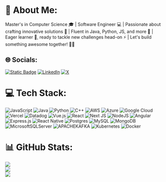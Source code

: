 # 💫 About Me:
Master's in Computer Science 🎓 | Software Engineer 💻 | Passionate about crafting innovative solutions 🚀 | Fluent in Java, Python, JS, and more 🥇 | Eager learner 🌱, ready to tackle new challenges head-on ⚡ | Let's build something awesome together! 🤝💼


## 🌐 Socials:
[![Static Badge](https://img.shields.io/badge/Portfolio-8A2BE2?style=flat&logo=github)](https://yash9933.github.io/dev/) [![LinkedIn](https://img.shields.io/badge/LinkedIn-%230077B5.svg?logo=linkedin&logoColor=white)](https://linkedin.com/in/9yash) [![X](https://img.shields.io/badge/X-black.svg?logo=X&logoColor=white)](https://x.com/@yashh_dev) 

# 💻 Tech Stack:
![JavaScript](https://img.shields.io/badge/javascript-%23323330.svg?style=flat-square&logo=javascript&logoColor=%23F7DF1E) ![Java](https://img.shields.io/badge/java-%23ED8B00.svg?style=flat-square&logo=openjdk&logoColor=white) ![Python](https://img.shields.io/badge/python-3670A0?style=flat-square&logo=python&logoColor=ffdd54) ![C++](https://img.shields.io/badge/c++-%2300599C.svg?style=flat-square&logo=c%2B%2B&logoColor=white) ![AWS](https://img.shields.io/badge/AWS-%23FF9900.svg?style=flat-square&logo=amazon-aws&logoColor=white) ![Azure](https://img.shields.io/badge/azure-%230072C6.svg?style=flat-square&logo=microsoftazure&logoColor=white) ![Google Cloud](https://img.shields.io/badge/GoogleCloud-%234285F4.svg?style=flat-square&logo=google-cloud&logoColor=white) ![Vercel](https://img.shields.io/badge/vercel-%23000000.svg?style=flat-square&logo=vercel&logoColor=white) ![Datadog](https://img.shields.io/badge/datadog-%23632CA6.svg?style=flat-square&logo=datadog&logoColor=white) ![Vue.js](https://img.shields.io/badge/vue.js-%2335495e.svg?style=flat-square&logo=vuedotjs&logoColor=%234FC08D) ![React](https://img.shields.io/badge/react-%2320232a.svg?style=flat-square&logo=react&logoColor=%2361DAFB) ![Next JS](https://img.shields.io/badge/Next-black?style=flat-square&logo=next.js&logoColor=white) ![NodeJS](https://img.shields.io/badge/node.js-6DA55F?style=flat-square&logo=node.js&logoColor=white) ![Angular](https://img.shields.io/badge/angular-%23DD0031.svg?style=flat-square&logo=angular&logoColor=white) ![Express.js](https://img.shields.io/badge/express.js-%23404d59.svg?style=flat-square&logo=express&logoColor=%2361DAFB) ![React Native](https://img.shields.io/badge/react_native-%2320232a.svg?style=flat-square&logo=react&logoColor=%2361DAFB) ![Postgres](https://img.shields.io/badge/postgres-%23316192.svg?style=flat-square&logo=postgresql&logoColor=white) ![MySQL](https://img.shields.io/badge/mysql-%2300000f.svg?style=flat-square&logo=mysql&logoColor=white) ![MongoDB](https://img.shields.io/badge/MongoDB-%234ea94b.svg?style=flat-square&logo=mongodb&logoColor=white) ![MicrosoftSQLServer](https://img.shields.io/badge/Microsoft%20SQL%20Server-CC2927?style=flat-square&logo=microsoft%20sql%20server&logoColor=white) ![APACHEKAFKA](https://img.shields.io/badge/apachekafka-231F20.svg?style=flat-square&logo=apachekafka&logoColor=white&color=%23231F20) ![Kubernetes](https://img.shields.io/badge/kubernetes-%23326ce5.svg?style=flat-square&logo=kubernetes&logoColor=white) ![Docker](https://img.shields.io/badge/docker-%230db7ed.svg?style=flat-square&logo=docker&logoColor=white)
# 📊 GitHub Stats:
![](https://github-readme-stats.vercel.app/api?username=yash9933&theme=buefy&hide_border=false&include_all_commits=true&count_private=true)<br/>
![](https://github-readme-streak-stats.herokuapp.com/?user=yash9933&theme=buefy&hide_border=false)<br/>
![](https://github-readme-stats.vercel.app/api/top-langs/?username=yash9933&theme=buefy&hide_border=false&include_all_commits=true&count_private=true&layout=compact)
